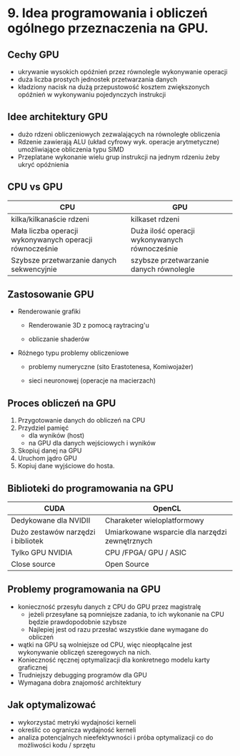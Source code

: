 # 9. Idea programowania i obliczeń ogólnego przeznaczenia na GPU.

## Cechy GPU

- ukrywanie wysokich opóźnień przez równolegle wykonywanie operacji
- duża liczba prostych jednostek przetwarzania danych
- kładziony nacisk na dużą przepustowość kosztem zwiększonych opóźnień 
w wykonywaniu pojedynczych instrukcji

## Idee architektury GPU
- dużo rdzeni obliczeniowych zezwalających na równoległe obliczenia
- Rdzenie zawierają ALU (układ cyfrowy wyk. operacje arytmetyczne) umożliwiające obliczenia typu SIMD 
- Przeplatane wykonanie wielu grup instrukcji na jednym rdzeniu żeby ukryć opóźnienia

## CPU vs GPU

| CPU | GPU |
|---|---|
|kilka/kilkanaście rdzeni | kilkaset rdzeni|
|Mała liczba operacji wykonywanych operacji równocześnie| Duża ilość operacji wykonywanych równocześnie
|Szybsze przetwarzanie danych sekwencyjnie | szybsze przetwarzanie danych równolegle

## Zastosowanie GPU

- Renderowanie grafiki
    
    - Renderowanie 3D z pomocą raytracing'u
    
    - obliczanie shaderów

- Różnego typu problemy obliczeniowe
    
    - problemy numeryczne (sito Erastotenesa, Komiwojażer)

    - sieci neuronowej (operacje na macierzach)

## Proces obliczeń na GPU
1. Przygotowanie danych do obliczeń na CPU
2. Przydziel pamięć 
    - dla wyników (host)
    - na GPU dla danych wejściowych i wyników
3. Skopiuj danej na GPU
4. Uruchom jądro GPU
5. Kopiuj dane wyjściowe do hosta.

## Biblioteki do programowania na GPU

|CUDA|OpenCL|
|---|---|
| Dedykowane dla NVIDII| Charaketer wieloplatformowy|
| Dużo zestawów narzędzi i bibliotek | Umiarkowane wsparcie dla narzędzi zewnętrznych|
| Tylko GPU NVIDIA | CPU /FPGA/ GPU / ASIC
| Close source | Open Source|


## Problemy programowania na GPU

- konieczność przesyłu danych z CPU do GPU przez magistralę
    - jeżeli przesyłane są pomniejsze zadania, to ich wykonanie na CPU będzie prawdopodobnie szybsze
    - Najlepiej jest od razu przesłać wszystkie dane wymagane do obliczeń
- wątki na GPU są wolniejsze od CPU, więc nieopłącalne jest wykonywanie obliczęń szeregowych na nich. 
- Konieczność ręcznej optymalizacji dla konkretnego modelu karty graficznej
- Trudniejszy debugging programów dla GPU
- Wymagana dobra znajomość architektury 

## Jak optymalizować 
- wykorzystać metryki wydajności kerneli
- określić co ogranicza wydajność kerneli
- analiza potencjalnych nieefektywności i próba optymalizacji co do możliwości kodu / sprzętu 
